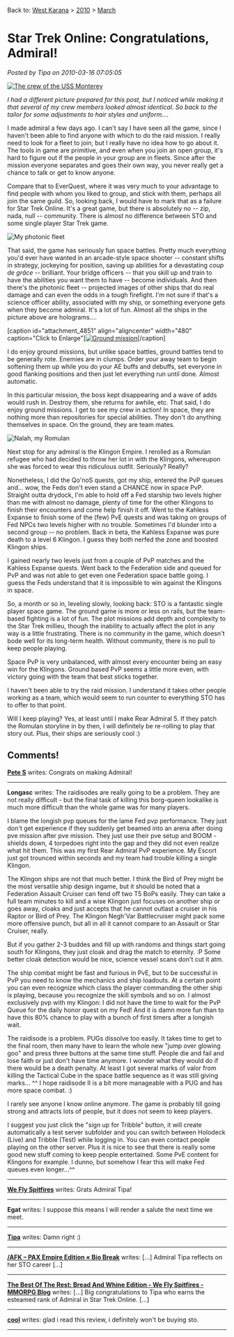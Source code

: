 Back to: [West Karana](/posts/westkarana.md) > [2010](/posts/2010/westkarana.md) > [March](./westkarana.md)
# Star Trek Online: Congratulations, Admiral!

*Posted by Tipa on 2010-03-16 07:05:05*

[![](../../../uploads/2010/03/crew.jpg "The crew of the USS Monterey")](../../../uploads/2010/03/crew.jpg)

*I had a different picture prepared for this post, but I noticed while making it that several of my crew members looked almost identical. So back to the tailor for some adjustments to hair styles and uniform....*

I made admiral a few days ago. I can't say I have seen all the game, since I haven't been able to find anyone with which to do the raid mission. I really need to look for a fleet to join, but I really have no idea how to go about it. The tools in game are primitive, and even when you join an open group, it's hard to figure out if the people in your group are in fleets. Since after the mission everyone separates and goes their own way, you never really get a chance to talk or get to know anyone.

Compare that to EverQuest, where it was very much to your advantage to find people with whom you liked to group, and stick with them, perhaps all join the same guild. So, looking back, I would have to mark that as a failure for Star Trek Online. It's a great game, but there is absolutely no -- zip, nada, null -- community. There is almost no difference between STO and some single player Star Trek game.

![](../../../uploads/2010/03/GameClient-2010-03-15-19-13-40-37.jpg "My photonic fleet")

That said, the game has seriously fun space battles. Pretty much everything you'd ever have wanted in an arcade-style space shooter -- constant shifts in strategy, jockeying for position, saving up abilities for a devastating *coup de grâce* -- brilliant. Your bridge officers -- that you skill up and train to have the abilities you want them to have -- become individuals. And then there's the photonic fleet -- projected images of other ships that do real damage and can even the odds in a tough firefight. I'm not sure if that's a science officer ability, associated with my ship, or something everyone gets when they become admiral. It's a lot of fun. Almost all the ships in the picture above are holograms....

[caption id="attachment\_4851" align="aligncenter" width="480" caption="Click to Enlarge"][![](../../../uploads/2010/03/GameClient-2010-03-15-19-19-09-52-480x384.jpg "Ground mission")](../../../uploads/2010/03/GameClient-2010-03-15-19-19-09-52.jpg)[/caption]

I do enjoy ground missions, but unlike space battles, ground battles tend to be generally rote. Enemies are in clumps. Order your away team to begin softening them up while you do your AE buffs and debuffs, set everyone in good flanking positions and then just let everything run until done. Almost automatic.

In this particular mission, the boss kept disappearing and a wave of adds would rush in. Destroy them, she returns for awhile, etc. That said, I do enjoy ground missions. I get to see my crew in action! In space, they are nothing more than repositories for special abilities. They don't do anything themselves in space. On the ground, they are team mates.

![](../../../uploads/2010/03/GameClient-2010-03-15-21-35-29-73.jpg "Nalah, my Romulan")

Next stop for any admiral is the Klingon Empire. I rerolled as a Romulan refugee who had decided to throw her lot in with the Klingons, whereupon she was forced to wear this ridiculous outfit. Seriously? Really? 

Nonetheless, I did the Qo'noS quests, got my ship, entered the PvP queues and... wow, the Feds don't even stand a CHANCE now in space PvP. Straight outta drydock, I'm able to hold off a Fed starship two levels higher than me with almost no damage, plenty of time for the other Klingons to finish their encounters and come help finish it off. Went to the Kahless Expanse to finish some of the (few) PvE quests and was taking on groups of Fed NPCs two levels higher with no trouble. Sometimes I'd blunder into a second group -- no problem. Back in beta, the Kahless Expanse was pure death to a level 6 Klingon. I guess they both nerfed the zone and boosted Klingon ships.

I gained nearly two levels just from a couple of PvP matches and the Kahless Expanse quests. Went back to the Federation side and queued for PvP and was not able to get even one Federation space battle going. I guess the Feds understand that it is impossible to win against the Klingons in space.

So, a month or so in, leveling slowly, looking back: STO is a fantastic single player space game. The ground game is more or less on rails, but the team-based fighting is a lot of fun. The plot missions add depth and complexity to the Star Trek millieu, though the inability to actually affect the plot in any way is a little frustrating. There is no community in the game, which doesn't bode well for its long-term health. Without community, there is no pull to keep people playing.

Space PvP is very unbalanced, with almost every encounter being an easy win for the Klingons. Ground based PvP seems a little more even, with victory going with the team that best sticks together.

I haven't been able to try the raid mission. I understand it takes other people working as a team, which would seem to run counter to everything STO has to offer to that point.

Will I keep playing? Yes, at least until I make Rear Admiral 5. If they patch the Romulan storyline in by then, I will definitely be re-rolling to play that story out. Plus, their ships are seriously cool :)

## Comments!

**[Pete S](http://dragonchasers.com)** writes: Congrats on making Admiral!

---

**Longasc** writes: The raidisodes are really going to be a problem. They are not really difficult - but the final task of killing this borg-queen lookalike is much more difficult than the whole game was for many players.

I blame the longish pvp queues for the lame Fed pvp performance. They just don't get experience if they suddenly get beamed into an arena after doing pve mission after pve mission. They just use their pve setup and BOOM - shields down, 4 torpedoes right into the gap and they did not even realize what hit them. This was my first Rear Admiral PvP experience. My Escort just got trounced within seconds and my team had trouble killing a single Klingon.

The Klingon ships are not that much better. I think the Bird of Prey might be the most versatile ship design ingame, but it should be noted that a Federation Assault Cruiser can fend off two T5 BoPs easily. They can take a full team minutes to kill and a wise Klingon just focuses on another ship or goes away, cloaks and just accepts that he cannot outlast a cruiser in his Raptor or Bird of Prey. The Klingon Negh'Var Battlecruiser might pack some more offensive punch, but all in all it cannot compare to an Assault or Star Cruiser, really.

But if you gather 2-3 buddes and fill up with randoms and things start going south for Klingons, they just cloak and drag the match to eternity. :P Some better cloak detection would be nice, science vessel scans don't cut it atm.


The ship combat might be fast and furious in PvE, but to be successful in PvP you need to know the mechanics and ship loadouts. At a certain point you can even recognize which class the player commanding the other ship is playing, because you recognize the skill symbols and so on.
I almost exclusively pvp with my Klingon: I did not have the time to wait for the PvP Queue for the daily honor quest on my Fed! And it is damn more fun than to have this 80% chance to play with a bunch of first timers after a longish wait.

The raidisode is a problem. PUGs dissolve too easily. It takes time to get to the final room, then many have to learn the whole new "jump over glowing goo" and press three buttons at the same time stuff. People die and fail and lose faith or just don't have time anymore. I wonder what they would do if there would be a death penalty.
At least I got several marks of valor from killing the Tactical Cube in the space battle sequence as it was still giving marks... ^^ I hope raidisode II is a bit more manageable with a PUG and has more space combat. :)

I rarely see anyone I know online anymore. The game is probably till going strong and attracts lots of people, but it does not seem to keep players.


I suggest you just click the "sign up for Tribble" button, it will create automatically a test server subfolder and you can switch between Holodeck (Live) and Tribble (Test) while logging in. You can even contact people playing on the other server. Plus it is nice to see that there is really some good new stuff coming to keep people entertained. Some PvE content for Klingons for example. I dunno, but somehow I fear this will make Fed queues even longer...^^

---

**[We Fly Spitfires](http://blog.weflyspitfires.com)** writes: Grats Admiral Tipa!

---

**Egat** writes: I suppose this means I will render a salute the next time we meet.

---

**[Tipa](https://chasingdings.com)** writes: Damn right :)

---

**[/AFK &#8211; PAX Empire Edition &laquo; Bio Break](http://biobreak.wordpress.com/2010/03/21/afk-pax-empire-edition/)** writes: [...] Admiral Tipa reflects on her STO career [...]

---

**[The Best Of The Rest: Bread And Whine Edition - We Fly Spitfires - MMORPG Blog](http://blog.weflyspitfires.com/2010/03/21/the-best-of-the-rest-bread-and-whine-edition/)** writes: [...] Big congratulations to Tipa who earns the esteamed rank of Admiral in Star Trek Online. [...]

---

**[cool](http://yes.com)** writes: glad i read this review, i definitely won't be buying sto.

---

